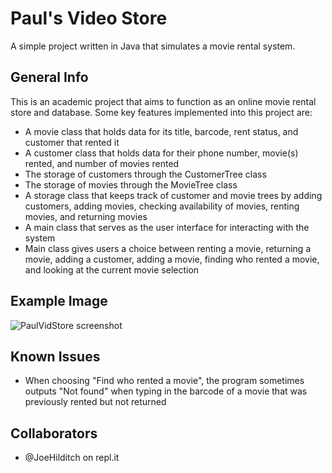 # Paul's Video Store 
A simple project written in Java that simulates a movie rental system.

## General Info
This is an academic project that aims to function as an online movie rental store and database. 
Some key features implemented into this project are:
* A movie class that holds data for its title, barcode, rent status, and customer that rented it
* A customer class that holds data for their phone number, movie(s) rented, and number of movies rented
* The storage of customers through the CustomerTree class
* The storage of movies through the MovieTree class
* A storage class that keeps track of customer and movie trees by adding customers, adding movies, checking
  availability of movies, renting movies, and returning movies
* A main class that serves as the user interface for interacting with the system
* Main class gives users a choice between renting a movie, returning a movie, adding a customer, adding a
  movie, finding who rented a movie, and looking at the current movie selection

## Example Image
![PaulVidStore screenshot](https://github.com/KaraC28/paul-s-video-store/assets/132217926/3f715980-9b2c-4b4a-a69c-912b6457f222)

## Known Issues
* When choosing "Find who rented a movie", the program sometimes outputs "Not found" when typing in the barcode of a
  movie that was previously rented but not returned

## Collaborators
* @JoeHilditch on repl.it



  
